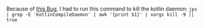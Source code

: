 Because of [this Bug](https://slack-chats.kotlinlang.org/t/22942553/i-m-getting-this-error-when-working-with-2-0-20-rc2-1-0-24-o), I had to run this command to kill the kotlin daemon: `jps | grep -E 'KotlinCompileDaemon' | awk '{print $1}' | xargs kill -9 || true`
